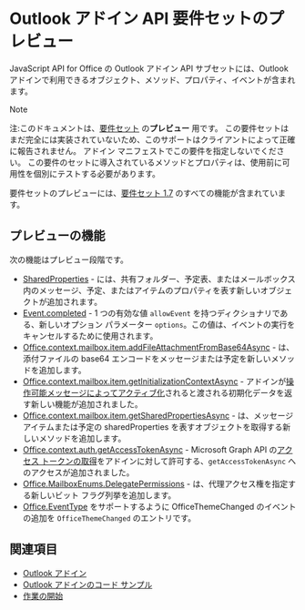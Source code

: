 # <a name="outlook-add-in-api-preview-requirement-set"></a>Outlook アドイン API 要件セットのプレビュー

JavaScript API for Office の Outlook アドイン API サブセットには、Outlook アドインで利用できるオブジェクト、メソッド、プロパティ、イベントが含まれます。

> [!NOTE]
> 注:このドキュメントは、[要件セット](/office/dev/add-ins/reference/requirement-sets/outlook-api-requirement-sets)  の**プレビュー** 用です。 この要件セットはまだ完全には実装されていないため、このサポートはクライアントによって正確に報告されません。 アドイン マニフェストでこの要件を指定しないでください。 この要件のセットに導入されているメソッドとプロパティは、使用前に可用性を個別にテストする必要があります。

要件セットのプレビューには、[要件セット 1.7](../requirement-set-1.7/outlook-requirement-set-1.7.md) のすべての機能が含まれています。

## <a name="features-in-preview"></a>プレビューの機能

次の機能はプレビュー段階です。

- [SharedProperties](/javascript/api/outlook/office.sharedproperties) - には、共有フォルダー、予定表、またはメールボックス内のメッセージ、予定、またはアイテムのプロパティを表す新しいオブジェクトが追加されます。
- [Event.completed](/javascript/api/office/office.addincommands.event#completed-options-) - 1 つの有効な値 `allowEvent` を持つディクショナリである、新しいオプション パラメーター `options`。この値は、イベントの実行をキャンセルするために使用されます。
- [Office.context.mailbox.item.addFileAttachmentFromBase64Async](office.context.mailbox.item.md#addfileattachmentfrombase64asyncbase64file-attachmentname-options-callback) - は、添付ファイルの base64 エンコードをメッセージまたは予定を新しいメソッドを追加します。
- [Office.context.mailbox.item.getInitializationContextAsync](office.context.mailbox.item.md#getinitializationcontextasyncoptions-callback) - アドインが[操作可能メッセージによってアクティブ化](https://docs.microsoft.com/outlook/actionable-messages/invoke-add-in-from-actionable-message)されると渡される初期化データを返す新しい機能が追加されました。
- [Office.context.mailbox.item.getSharedPropertiesAsync](office.context.mailbox.item.md#getsharedpropertiesasyncoptions-callback) - は、メッセージ アイテムまたは予定の sharedProperties を表すオブジェクトを取得する新しいメソッドを追加します。
- [Office.context.auth.getAccessTokenAsync](https://docs.microsoft.com/office/dev/add-ins/develop/sso-in-office-add-ins#sso-api-reference) - Microsoft Graph API の[アクセス トークンの取得](https://docs.microsoft.com/outlook/add-ins/authenticate-a-user-with-an-sso-token)をアドインに対して許可する、`getAccessTokenAsync` へのアクセスが追加されました。
- [Office.MailboxEnums.DelegatePermissions](/javascript/api/outlook/office.mailboxenums.delegatepermissions) - は、代理アクセス権を指定する新しいビット フラグ列挙を追加します。
- [Office.EventType](/javascript/api/office/office.eventtype) をサポートするように OfficeThemeChanged のイベントの追加を `OfficeThemeChanged` のエントリです。

## <a name="see-also"></a>関連項目

- [Outlook アドイン](https://docs.microsoft.com/outlook/add-ins/)
- [Outlook アドインのコード サンプル](https://developer.microsoft.com/outlook/gallery/?filterBy=Outlook,Samples,Add-ins)
- [作業の開始](https://docs.microsoft.com/outlook/add-ins/quick-start)